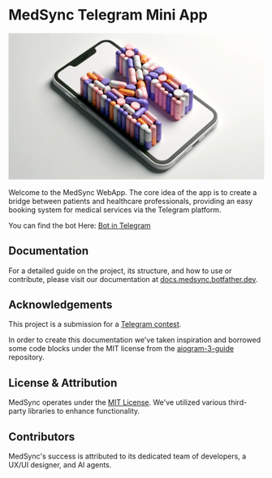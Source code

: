 # MedSync Telegram Mini App

![Repository Banner](assets/banner.png)

Welcome to the MedSync WebApp. The core idea of the app is to create a bridge between patients and healthcare
professionals, providing an easy booking system for medical services via the Telegram platform.

You can find the bot Here: [Bot in Telegram](https://t.me/MedSyncbot)

## Documentation

For a detailed guide on the project, its structure, and how to use or contribute, please visit our documentation at [docs.medsync.botfather.dev](https://docs.medsync.botfather.dev).

## Acknowledgements

This project is a submission for a [Telegram contest](https://t.me/contest/327). 

In order to create this documentation we've taken inspiration and borrowed some code blocks under the MIT
license from the [aiogram-3-guide](https://github.com/MasterGroosha/aiogram-3-guide) repository.

## License & Attribution

MedSync operates under the [MIT License](https://github.com/Latand/MedSyncWebApp/blob/main/LICENSE). We've utilized various third-party libraries to enhance functionality.

## Contributors

MedSync's success is attributed to its dedicated team of developers, a UX/UI designer, and AI agents.
